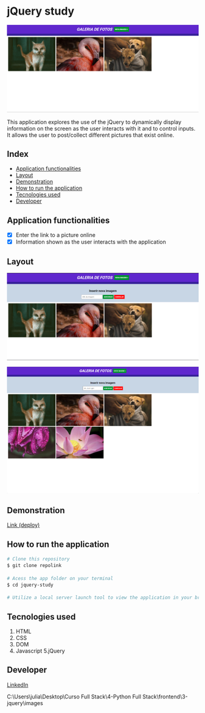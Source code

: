 # jQuery study
![Layout](./images/layout.png)

This application explores the use of the jQuery to dynamically display information on the screen as the user interacts with it and to control inputs. It allows the user to post/collect different pictures that exist online.

## Index
- <a href="#functionalities">Application functionalities</a>
- <a href="#layout">Layout</a>
- <a href="#demonstration">Demonstration</a>
- <a href="#run">How to run the application</a>
- <a href="#tecnologies-used">Tecnologies used</a>
- <a href="#developer">Developer</a>

## Application functionalities
 - [x]  Enter the link to a picture online
 - [x]  Information shown as the user interacts with the application

## Layout

![Form layout](./images/layout2.png)

![Display pictures](./images/display-pictures.png)

## Demonstration
[Link (deploy)](https://jquery-study.vercel.app/)



## How to run the application
```bash
# Clone this repository
$ git clone repolink

# Acess the app folder on your terminal
$ cd jquery-study

# Utilize a local server launch tool to view the application in your browser

```

## Tecnologies used
1. HTML
2. CSS
3. DOM
4. Javascript
5.jQuery

## Developer
[LinkedIn](https://www.linkedin.com/in/julia-silva-borges/)

C:\Users\julia\Desktop\Curso Full Stack\4-Python Full Stack\frontend\3-jquery\images
